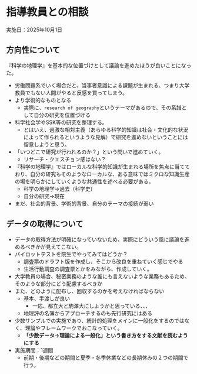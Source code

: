 # 指導教員との相談

実施日：2025年10月1日

## 方向性について

『科学の地理学』を基本的な位置づけとして議論を進めたほうが良いことになった。

- 労働問題系でいく場合だと、当事者意識による課題が生まれる、つまり大学教員でもない人間がやると反感を買ってしまう。
- より学術的なものとなる
  - 実際に、`research of geography`というテーマがあるので、その系譜として自分の研究を位置づける
- 科学社会学やSSK等の研究を整理する。
  - とはいえ、過激な相対主義（あらゆる科学的知識は社会・文化的な状況によって作られるというような見解）で研究を進めないということには留意しようと思う。
- 「いつどこで研究が行われるのか？」という問いで進めていく。
  - リサーチ・クエスチョン感はない？
- 『科学の地理学』ではローカルな科学的知識が生まれる場所を焦点に当てており、自分の研究もそのようなローカルな、ある意味ではミクロな知識生産の場を明らかにしていくような共通性を述べる必要がある。
  - 科学の地理学→過去（科学史）
  - 自分の研究→現在
- まだ、社会的背景、学術的背景、自分のテーマの接続が弱い

## データの取得について

- データの取得方法が明確になっていないため、実際にどういう風に議論を進めるべきかが見えてこない。
- パイロットテストを院生でやってみてはどうか？
  - 調査票のドラフト版を作成し、そこから改良を重ねていく感じでやる
  - 生活行動調査の調査票とかをみながら、作成していく。
- 大学教員の場合、秘密業務のような誰にも言えないような業務もあるため、そのような部分にどう配慮するべきか
- また、どのように配布し、回収するのかを考えなければならない
  - 基本、手渡しが良い
    - 一応、都立大と駒澤大にしようかと思っている、、、
  - 地理評の名簿からアプローチするのも先行研究にはある
- 少数サンプルでの実施であり、統計的処理をメインに一般化をするのではなく、理論やフレームワークでおこなっていく。
  - **「少数データ→理論による一般化」という書き方をする文献を読むようにする**
- 実施期間：1週間
  - 前期・後期などの期間と夏季・冬季休業などの長期休みの２つの期間で行う。
